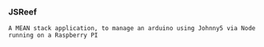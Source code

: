 ### JSReef

    A MEAN stack application, to manage an arduino using Johnny5 via Node running on a Raspberry PI

